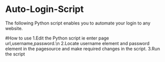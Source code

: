 # Auto-Login-Script
The following Python script enables you to automate your login to any website.

#How to use
1.Edit the Python script ie enter page url,username,password.\n
2.Locate username element and password element in the pagesource and make required changes in the script.
3.Run the script
